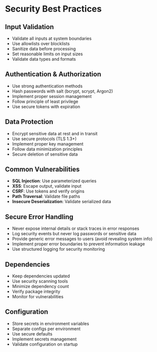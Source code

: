 # Security Best Practices

## Input Validation
- Validate all inputs at system boundaries
- Use allowlists over blocklists
- Sanitize data before processing
- Set reasonable limits on input sizes
- Validate data types and formats

## Authentication & Authorization
- Use strong authentication methods
- Hash passwords with salt (bcrypt, scrypt, Argon2)
- Implement proper session management
- Follow principle of least privilege
- Use secure tokens with expiration

## Data Protection
- Encrypt sensitive data at rest and in transit
- Use secure protocols (TLS 1.3+)
- Implement proper key management
- Follow data minimization principles
- Secure deletion of sensitive data

## Common Vulnerabilities
- **SQL Injection**: Use parameterized queries
- **XSS**: Escape output, validate input
- **CSRF**: Use tokens and verify origins
- **Path Traversal**: Validate file paths
- **Insecure Deserialization**: Validate serialized data

## Secure Error Handling
- Never expose internal details or stack traces in error responses
- Log security events but never log passwords or sensitive data
- Provide generic error messages to users (avoid revealing system info)
- Implement proper error boundaries to prevent information leakage
- Use structured logging for security monitoring

## Dependencies
- Keep dependencies updated
- Use security scanning tools
- Minimize dependency count
- Verify package integrity
- Monitor for vulnerabilities

## Configuration
- Store secrets in environment variables
- Separate configs per environment
- Use secure defaults
- Implement secrets management
- Validate configuration on startup